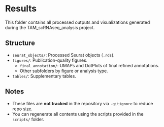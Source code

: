 # Results

This folder contains all processed outputs and visualizations generated during the TAM_scRNAseq_analysis project.

## Structure

- `seurat_objects/`: Processed Seurat objects (`.rds`).
- `figures/`: Publication-quality figures.
  - `final_annotation/`: UMAPs and DotPlots of final refined annotations.
  - Other subfolders by figure or analysis type.
- `tables/`: Supplementary tables.

## Notes

- These files are **not tracked** in the repository via `.gitignore` to reduce repo size.
- You can regenerate all contents using the scripts provided in the `scripts/` folder. 
